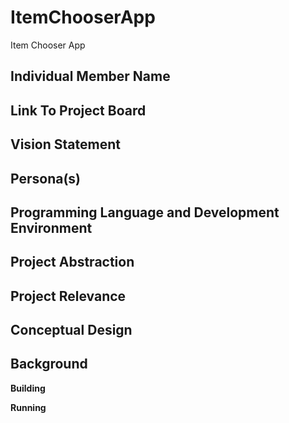 # ItemChooserApp
Item Chooser App

## Individual Member Name

## Link To Project Board

## Vision Statement

## Persona(s)

## Programming Language and Development Environment

## Project Abstraction

## Project Relevance

## Conceptual Design

## Background

**Building**

**Running**
